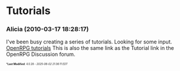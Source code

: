# Tutorials

### **Alicia** (2010-03-17 18:28:17)

I've been busy creating a series of tutorials. Looking for some input.
[OpenRPG tutorials](http://swrpgrc.com/index.php?option=com_content&view=category&id=9&Itemid=23 "http://swrpgrc.com/index.php?option=com_content&view=category&id=9&Itemid=23")
This is also the same link as the Tutorial link in the OpenRPG Discussion forum.



<span style="font-size: 0.5em;">***Last Modified**: 4.0.28 - *2025-06-02 21:36:11 EDT*</span>